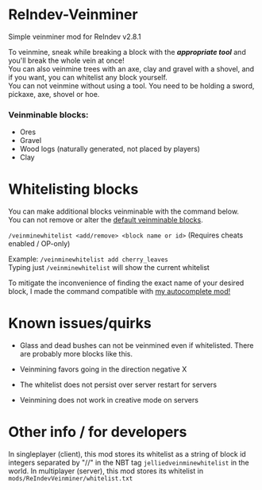 # ReIndev-Veinminer
Simple veinminer mod for ReIndev v2.8.1

To veinmine, sneak while breaking a block with the **_appropriate tool_** and you'll break the whole vein at once!\
You can also veinmine trees with an axe, clay and gravel with a shovel, and if you want, you can whitelist any block yourself.\
You can not veinmine without using a tool. You need to be holding a sword, pickaxe, axe, shovel or hoe.

### Veinminable blocks:
- Ores
- Gravel
- Wood logs (naturally generated, not placed by players)
- Clay

# Whitelisting blocks
You can make additional blocks veinminable with the command below.\
You can not remove or alter the [default veinminable blocks](#veinminable-blocks).

`/veinminewhitelist <add/remove> <block name or id>` (Requires cheats enabled / OP-only)

Example: `/veinminewhitelist add cherry_leaves`\
Typing just `/veinminewhitelist` will show the current whitelist

To mitigate the inconvenience of finding the exact name of your desired block, I made the command compatible with [my autocomplete mod!](https://github.com/jelliedbanana/ReIndev-CommandAutocomplete)

# Known issues/quirks
- Glass and dead bushes can not be veinmined even if whitelisted. There are probably more blocks like this.
- Veinmining favors going in the direction negative X

- The whitelist does not persist over server restart for servers
- Veinmining does not work in creative mode on servers

# Other info / for developers
In singleplayer (client), this mod stores its whitelist as a string of block id integers separated by "//" in the NBT tag `jelliedveinminewhitelist` in the world.
In multiplayer (server), this mod stores its whitelist in `mods/ReIndevVeinminer/whitelist.txt`